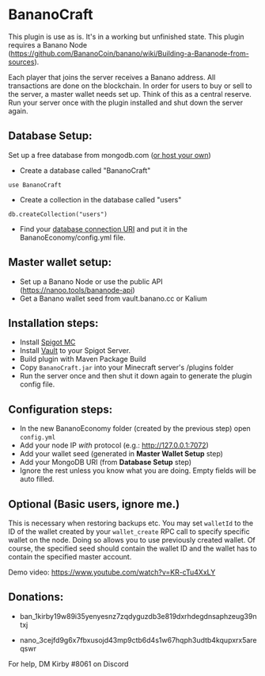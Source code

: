 # BananoCraft


This plugin is use as is. It's in a working but unfinished state. 
This plugin requires a Banano Node (https://github.com/BananoCoin/banano/wiki/Building-a-Bananode-from-sources).

Each player that joins the server receives a Banano address. All transactions are done on the blockchain.
In order for users to buy or sell to the server, a master wallet needs set up. Think of this as a central reserve.  
Run your server once with the plugin installed and shut down the server again.


## Database Setup:  
Set up a free database from mongodb.com ([or host your own](https://docs.mongodb.com/manual/tutorial/install-mongodb-on-ubuntu/))

* Create a database called "BananoCraft" 

`use BananoCraft`

* Create a collection in the database called "users"

`db.createCollection("users")`

* Find your [database connection URI](https://docs.mongodb.com/manual/reference/connection-string/) and put it in the BananoEconomy/config.yml file.


## Master wallet setup:  
* Set up a Banano Node or use the public API (https://nanoo.tools/bananode-api)
* Get a Banano wallet seed from vault.banano.cc or Kalium


## Installation steps:
* Install [Spigot MC](https://www.spigotmc.org/)
* Install [Vault](https://www.spigotmc.org/resources/vault.34315/) to your Spigot Server.
* Build plugin with Maven Package Build
* Copy `BananoCraft.jar` into your Minecraft server's /plugins folder  
* Run the server once and then shut it down again to generate the plugin config file.

## Configuration steps:

* In the new BananoEconomy folder (created by the previous step) open `config.yml`  
* Add your node IP *with* protocol (e.g.: http://127.0.0.1:7072)
* Add your wallet seed (generated in **Master Wallet Setup** step)
* Add your MongoDB URI (from **Database Setup** step)  
* Ignore the rest unless you know what you are doing. Empty fields will be auto filled.

## Optional (Basic users, ignore me.)
This is necessary when restoring backups etc.
You may set `walletId` to the ID of the wallet created by your `wallet_create` RPC call to specify specific wallet on the node.
Doing so allows you to use previously created wallet.
Of course, the specified seed should contain the wallet ID and the wallet has to contain the specified master account.

Demo video:  https://www.youtube.com/watch?v=KR-cTu4XxLY
  

## Donations:   
* ban_1kirby19w89i35yenyesnz7zqdyguzdb3e819dxrhdegdnsaphzeug39ntxj

* nano_3cejfd9g6x7fbxusojd43mp9ctb6d4s1w67hqph3udtb4kqupxrx5areqswr  

For help, DM Kirby #8061 on Discord
